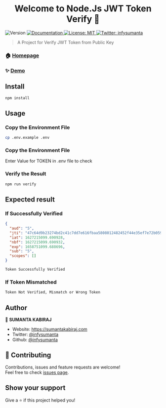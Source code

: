 <h1 align="center">Welcome to Node.Js JWT Token Verify 👋</h1>
<p>
  <img alt="Version" src="https://img.shields.io/badge/version-1.0.0-blue.svg?cacheSeconds=2592000" />
  <a href="https://github.com/infysumanta/jwt-token-verify-from-public-key" target="_blank">
    <img alt="Documentation" src="https://img.shields.io/badge/documentation-yes-brightgreen.svg" />
  </a>
  <a href="#" target="_blank">
    <img alt="License: MIT" src="https://img.shields.io/badge/License-MIT-yellow.svg" />
  </a>
  <a href="https://twitter.com/infysumanta" target="_blank">
    <img alt="Twitter: infysumanta" src="https://img.shields.io/twitter/follow/infysumanta.svg?style=social" />
  </a>
</p>

> A Project for Verify JWT Token from Public Key

### 🏠 [Homepage](https://github.com/infysumanta/jwt-token-verify-from-public-key)

### ✨ [Demo](https://github.com/infysumanta/jwt-token-verify-from-public-key)

## Install

```sh
npm install
```

## Usage

### Copy the Environment File

```sh
cp .env.example .env
```

### Copy the Environment File

Enter Value for TOKEN in .env file to check

### Verify the Result

```sh
npm run verify
```

## Expected result

### If Successfully Verified

```json
{
  "aud": "5",
  "jti": "47c64d9b23274bd2c41c7dd7e616fbaa5808012482452f44e35ef7e72b059f2c02f52f5205b4c942",
  "iat": 1627215099.690928,
  "nbf": 1627215099.690932,
  "exp": 1658751099.688696,
  "sub": "5",
  "scopes": []
}
```

```sh
Token Successfully Verified
```

### If Token Mismatched

```sh
Token Not Verified, Mismatch or Wrong Token
```

## Author

👤 **SUMANTA KABIRAJ**

- Website: https://sumantakabiraj.com
- Twitter: [@infysumanta](https://twitter.com/infysumanta)
- Github: [@infysumanta](https://github.com/infysumanta)

## 🤝 Contributing

Contributions, issues and feature requests are welcome!<br />Feel free to check [issues page](https://github.com/infysumanta/jwt-token-verify-from-public-key/issues).

## Show your support

Give a ⭐️ if this project helped you!
